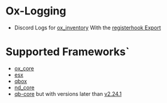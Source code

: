 # Ox-Logging
- Discord Logs for [ox_inventory](https://github.com/overextended/ox_inventory) With the [registerhook Export](https://overextended.github.io/docs/ox_inventory/Functions/Server/Hooks#registerhook)

# Supported Frameworks`
- [ox_core](https://github.com/overextended/ox_core)
- [esx](https://github.com/esx-framework/esx_core)
- [qbox](https://github.com/Qbox-project/qbx_core)
- [nd_core](https://github.com/ND-Framework/ND_Core)
- [qb-core](https://github.com/qbcore-framework/qb-core) but with versions later than [v2.24.1](https://github.com/overextended/ox_inventory/releases/tag/v2.42.1)


